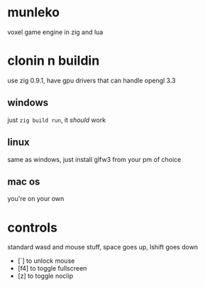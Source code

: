 # munleko

voxel game engine in zig and lua


# clonin n buildin
use zig 0.9.1, have gpu drivers that can handle opengl 3.3

## windows
just `zig build run`, it *should* work

## linux
same as windows, just install glfw3 from your pm of choice

## mac os
you're on your own

# controls
standard wasd and mouse stuff, space goes up, lshift goes down
- \[`\] to unlock mouse
- \[f4\] to toggle fullscreen
- \[z\] to toggle noclip